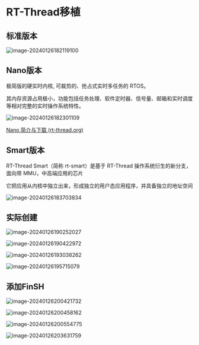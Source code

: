 # RT-Thread移植

## 标准版本

![image-20240126182119100](https://picture-01-1316374204.cos.ap-beijing.myqcloud.com/image/202401261821147.png)

## Nano版本

极简版的硬实时内核, 可裁剪的、抢占式实时多任务的 RTOS。

其内存资源占用极小，功能包括任务处理、软件定时器、信号量、邮箱和实时调度等相对完整的实时操作系统特性。

![image-20240126182301109](https://picture-01-1316374204.cos.ap-beijing.myqcloud.com/image/202401261823145.png)

[Nano 简介与下载 (rt-thread.org)](https://docs.rt-thread.org/#/rt-thread-version/rt-thread-nano/an0038-nano-introduction?id=nano-的特点)

## Smart版本

RT-Thread Smart（简称 rt-smart）是基于 RT-Thread 操作系统衍生的新分支，面向带 MMU，中高端应用的芯片

它把应用从内核中独立出来，形成独立的用户态应用程序，并具备独立的地址空间

![image-20240126183703834](https://picture-01-1316374204.cos.ap-beijing.myqcloud.com/image/202401261837889.png)

## 实际创建

![image-20240126190252027](https://picture-01-1316374204.cos.ap-beijing.myqcloud.com/image/202401261902073.png)

![image-20240126190422972](https://picture-01-1316374204.cos.ap-beijing.myqcloud.com/image/202401261904008.png)

![image-20240126193038262](https://picture-01-1316374204.cos.ap-beijing.myqcloud.com/image/202401261930289.png)

![image-20240126195715079](https://picture-01-1316374204.cos.ap-beijing.myqcloud.com/image/202401261957124.png)

## 添加FinSH

![image-20240126200421732](https://picture-01-1316374204.cos.ap-beijing.myqcloud.com/image/202401262004758.png)

![image-20240126200458162](https://picture-01-1316374204.cos.ap-beijing.myqcloud.com/image/202401262004207.png)

![image-20240126200554775](https://picture-01-1316374204.cos.ap-beijing.myqcloud.com/image/202401262005806.png)

![image-20240126203631759](https://picture-01-1316374204.cos.ap-beijing.myqcloud.com/image/202401262036796.png)







